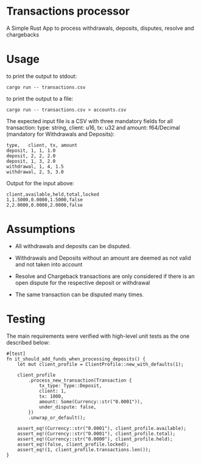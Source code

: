 # Transactions processor 

A Simple Rust App to process withdrawals, deposits, disputes, resolve and chargebacks

# Usage

to print the output to stdout:

```
cargo run -- transactions.csv
```

to print the output to a file:

```
cargo run -- transactions.csv > accounts.csv
```

The expected input file is a CSV with three mandatory fields for all transaction: type: string, client: u16, tx: u32 and amount: f64/Decimal (mandatory for Withdrawals and Deposits):

```
type,   client, tx, amount
deposit, 1, 1, 1.0
deposit, 2, 2, 2.0
deposit, 1, 3, 2.0
withdrawal, 1, 4, 1.5
withdrawal, 2, 5, 3.0
```

Output for the input above:

```
client,available,held,total,locked
1,1.5000,0.0000,1.5000,false
2,2.0000,0.0000,2.0000,false
```

# Assumptions

* All withdrawals and deposits can be disputed.

* Withdrawals and Deposits without an amount are deemed as not valid and not taken into account

* Resolve and Chargeback transactions are only considered if there is an open dispute for the respective deposit or withdrawal 

* The same transaction can be disputed many times.

# Testing

The main requirements were verified with high-level unit tests as the one described below:

```
#[test]
fn it_should_add_funds_when_processing_deposits() {
    let mut client_profile = ClientProfile::new_with_defaults(1);

    client_profile
        .process_new_transaction(Transaction {
            tx_type: Type::Deposit,
            client: 1,
            tx: 1000,
            amount: Some(Currency::str("0.0001")),
            under_dispute: false,
        })
        .unwrap_or_default();

    assert_eq!(Currency::str("0.0001"), client_profile.available);
    assert_eq!(Currency::str("0.0001"), client_profile.total);
    assert_eq!(Currency::str("0.0000"), client_profile.held);
    assert_eq!(false, client_profile.locked);
    assert_eq!(1, client_profile.transactions.len());
}
```